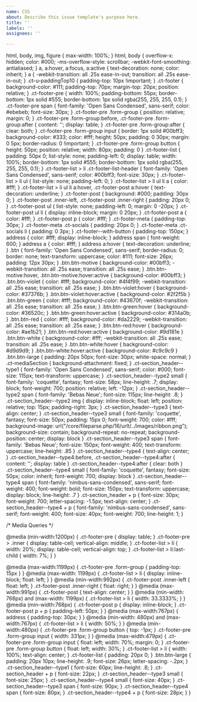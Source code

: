 ```yaml
---
name: CSS
about: Describe this issue template's purpose here.
title: ''
labels: ''
assignees: ''

---
```


html,
body,
img,
figure {
  max-width: 100%;
}
html,
body {
  overflow-x: hidden;
  color: #000;
  -ms-overflow-style: scrollbar;
  -webkit-font-smoothing: antialiased;
}
a,
a:hover,
a:focus,
a:active {
  text-decoration: none;
  color: inherit;
}
a {
  -webkit-transition: all .25s ease-in-out;
  transition: all .25s ease-in-out;
}
.ct-u-paddingTop10 {
  padding-top: 10px !important;
}
.ct-footer {
  background-color: #111;
  padding-top: 70px;
  margin-top: 20px;
  position: relative;
}
.ct-footer-pre {
  width: 100%;
  padding-bottom: 55px;
  border-bottom: 1px solid #555;
  border-bottom: 1px solid rgba(255, 255, 255, 0.1);
}
.ct-footer-pre span {
  font-family: 'Open Sans Condensed', sans-serif;
  color: #ebebeb;
  font-size: 30px;
}
.ct-footer-pre .form-group {
  position: relative;
  margin: 0;
}
.ct-footer-pre .form-group:before,
.ct-footer-pre .form-group:after {
  content: '';
  display: table;
}
.ct-footer-pre .form-group:after {
  clear: both;
}
.ct-footer-pre .form-group input {
  border: 1px solid #00bff3;
  background-color: #333;
  color: #fff;
  height: 50px;
  padding: 0 30px;
  margin: 0 5px;
  border-radius: 0 !important;
}
.ct-footer-pre .form-group button {
  height: 50px;
  position: relative;
  width: 80px;
  padding: 0
}
.ct-footer-list {
  padding: 50px 0;
  list-style: none;
  padding-left: 0;
  display: table;
  width: 100%;
  border-bottom: 1px solid #555;
  border-bottom: 1px solid rgba(255, 255, 255, 0.1);
}
.ct-footer-list > li .ct-footer-list-header {
  font-family: 'Open Sans Condensed', sans-serif;
  color: #00bff3;
  font-size: 30px;
}
.ct-footer-list > li ul {
  list-style: none;
  padding-left: 0;
}
.ct-footer-list > li ul li a {
  color: #fff;
}
.ct-footer-list > li ul li a:hover,
.ct-footer-post a:hover {
  text-decoration: underline;
}
.ct-footer-post {
  background: #000;
  padding: 30px 0;
}
.ct-footer-post .inner-left,
.ct-footer-post .inner-right {
  padding: 20px 0;
}
.ct-footer-post ul {
  list-style: none;
  padding-left: 0;
  margin: 0 -20px;
}
.ct-footer-post ul li {
  display: inline-block;
  margin: 0 20px;
}
.ct-footer-post a {
  color: #fff;
}
.ct-footer-post p {
  color: #fff;
}
.ct-footer-meta {
  padding-top: 30px;
}
.ct-footer-meta .ct-socials {
  padding: 20px 0;
}
.ct-footer-meta .ct-socials li {
  padding: 0 3px;
}
.ct-footer--with-button {
  padding-top: 150px;
}
address {
  color: #fff;
  display: inline-block;
}
address span {
  font-weight: 600;
}
address a {
  color: #fff;
}
address a:hover {
  text-decoration: underline;
}
.btn {
  font-family: 'Open Sans Condensed', sans-serif;
  border-radius: 0;
  border: none;
  text-transform: uppercase;
  color: #111;
  font-size: 26px;
  padding: 12px 30px;
}
.btn.btn-motive {
  background-color: #00bff3;
  -webkit-transition: all .25s ease;
  transition: all .25s ease;
}
.btn.btn-motive:hover,
.btn.btn-motive:hover:active {
  background-color: #00bff3;
}
.btn.btn-violet {
  color: #fff;
  background-color: #4f4f99;
  -webkit-transition: all .25s ease;
  transition: all .25s ease;
}
.btn.btn-violet:hover {
  background-color: #37376b;
}
.btn.btn-violet:hover:active {
  background-color: #2f2f5b
}
.btn.btn-green {
  color: #fff;
  background-color: #43670f;
  -webkit-transition: all .25s ease;
  transition: all .25s ease;
}
.btn.btn-green:hover {
  background-color: #36520c;
}
.btn.btn-green:hover:active {
  background-color: #314a0b;
}
.btn.btn-red {
  color: #fff;
  background-color: #da2229;
  -webkit-transition: all .25s ease;
  transition: all .25s ease;
}
.btn.btn-red:hover {
  background-color: #ae1b21;
}
.btn.btn-red:hover:active {
  background-color: #9d181e
}
.btn.btn-white {
  background-color: #fff;
  -webkit-transition: all .25s ease;
  transition: all .25s ease;
}
.btn.btn-white:hover {
  background-color: #d9d9d9;
}
.btn.btn-white:hover:active {
  background-color: #c9c9c9
}
.btn.btn-large {
  padding: 20px 50px;
  font-size: 30px;
  white-space: normal;
}
.ct-mediaSection {
  background-attachment: fixed;
}
.ct-section_header--type1 {
  font-family: 'Open Sans Condensed', sans-serif;
  color: #000;
  font-size: 115px;
  text-transform: uppercase;
}
.ct-section_header--type2 small {
  font-family: 'coquette', fantasy;
  font-size: 58px;
  line-height: .7;
  display: block;
  font-weight: 700;
  position: relative;
  left: -12px;
}
.ct-section_header--type2 span {
  font-family: 'Bebas Neue';
  font-size: 115px;
  line-height: .8;
}
.ct-section_header--type2 img {
  display: inline-block;
  float: left;
  position: relative;
  top: 15px;
  padding-right: 3px;
}
.ct-section_header--type3 {
  text-align: center;
}
.ct-section_header--type3 small {
  font-family: 'coquette', fantasy;
  font-size: 50px;
  padding: 15px 0;
  font-weight: 700;
  color: #fff;
  background-image: url("/core/fileparse.php/16/urlt/../images/ribbon.png");
  background-size: contain;
  background-repeat: no-repeat;
  background-position: center;
  display: block
}
.ct-section_header--type3 span {
  font-family: 'Bebas Neue';
  font-size: 150px;
  font-weight: 400;
  text-transform: uppercase;
  line-height: .85
}
.ct-section_header--type4 {
  text-align: center;
}
.ct-section_header--type4:before,
.ct-section_header--type4:after {
  content: '';
  display: table
}
.ct-section_header--type4:after {
  clear: both
}
.ct-section_header--type4 small {
  font-family: 'coquette', fantasy;
  font-size: 50px;
  color: inherit;
  font-weight: 700;
  display: block
}
.ct-section_header--type4 span {
  font-family: 'nimbus-sans-condensed', sans-serif;
  font-weight: 400;
  font-weight: bold;
  font-size: 150px;
  text-transform: uppercase;
  display: block;
  line-height: .7
}
.ct-section_header + p {
  font-size: 30px;
  font-weight: 700;
  letter-spacing: -1.5px;
  text-align: center;
}
.ct-section_header--type4 + p {
  font-family: 'nimbus-sans-condensed', sans-serif;
  font-weight: 400;
  font-size: 40px;
  font-weight: 700;
  line-height: 1;
}

/* Media Queries */

@media (min-width:1200px) {
  .ct-footer-pre {
    display: table;
  }
  .ct-footer-pre > .inner {
    display: table-cell;
    vertical-align: middle;
  }
  .ct-footer-list > li {
    width: 20%;
    display: table-cell;
    vertical-align: top;
  }
  .ct-footer-list > li:last-child {
    width: 7%;
  }
}

@media (max-width:1199px) {
  .ct-footer-pre .form-group {
      padding-top: 15px
  }
}
@media (max-width: 1199px) {
  .ct-footer-list > li {
    display: inline-block;
    float: left;
  }
}
@media (min-width:992px) {
  .ct-footer-post .inner-left {
    float: left;
  }
  .ct-footer-post .inner-right {
    float: right;
  }
}
@media (max-width:991px) {
  .ct-footer-post {
    text-align: center;
  }
}
@media (min-width: 768px) and (max-width: 1199px) {
  .ct-footer-list > li {
    width: 33.3333%;
  }
}
@media (min-width:768px) {
  .ct-footer-post p {
    display: inline-block;
  }
  .ct-footer-post p + p {
    padding-left: 50px;
  }
}
@media (max-width:767px) {
  address {
    padding-top: 30px;
  }
}
@media (min-width: 480px) and (max-width:767px) {
  .ct-footer-list > li {
    width: 50%;
  }
}
@media (min-width:480px) {
  .ct-footer-pre .form-group button {
    top: -1px;
  }
  .ct-footer-pre .form-group input {
    width: 331px;
  }
}
@media (max-width:479px) {
  .ct-footer-pre .form-group input {
    float: left;
    width: 70%;
    margin: 0;
  }
  .ct-footer-pre .form-group button {
    float: left;
    width: 30%;
  }
  .ct-footer-list > li {
    width: 100%;
    text-align: center;
  }
  .ct-footer-list {
    padding: 20px 0;
  }
  .btn.btn-large {
    padding: 20px 10px;
    line-height: .9;
    font-size: 26px;
    letter-spacing: -.2px;
  }
  .ct-section_header--type1 {
    font-size: 60px;
    line-height: .8;
  }
  .ct-section_header + p {
    font-size: 22px;
  }
  .ct-section_header--type3 small {
    font-size: 25px;
  }
  .ct-section_header--type4 small {
      font-size: 40px;
  }
  .ct-section_header--type3 span {
    font-size: 90px;
  }
  .ct-section_header--type4 span {
      font-size: 80px;
  }
  .ct-section_header--type4 + p {
    font-size: 28px;
  }
}
